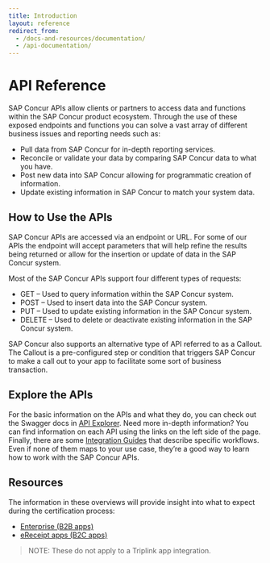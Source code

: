 ```yaml
---
title: Introduction
layout: reference
redirect_from:
  - /docs-and-resources/documentation/
  - /api-documentation/
---
```


# API Reference

SAP Concur APIs allow clients or partners to access data and functions within the SAP Concur product ecosystem. Through the use of these exposed endpoints and functions you can solve a vast array of different business issues and reporting needs such as:

* Pull data from SAP Concur for in-depth reporting services.
* Reconcile or validate your data by comparing SAP Concur data to what you have.
* Post new data into SAP Concur allowing for programmatic creation of information.
* Update existing information in SAP Concur to match your system data.

## How to Use the APIs

SAP Concur APIs are accessed via an endpoint or URL. For some of our APIs the endpoint will accept parameters that will help refine the results being returned or allow for the insertion or update of data in the SAP Concur system.

Most of the SAP Concur APIs support four different types of requests:

* GET – Used to query information within the SAP Concur system.
* POST – Used to insert data into the SAP Concur system.
* PUT – Used to update existing information in the SAP Concur system.
* DELETE – Used to delete or deactivate existing information in the SAP Concur system.

SAP Concur also supports an alternative type of API referred to as a Callout. The Callout is a pre-configured step or condition that triggers SAP Concur to make a call out to your app to facilitate some sort of business transaction.

## Explore the APIs

For the basic information on the APIs and what they do, you can check out the Swagger docs in [API Explorer](/api-explorer/). Need more in-depth information? You can find information on each API using the links on the left side of the page. Finally, there are some [Integration Guides](/api-guides/) that describe specific workflows. Even if none of them maps to your use case, they’re a good way to learn how to work with the SAP Concur APIs.

## Resources

The information in these overviews will provide insight into what to expect
during the certification process:

* [Enterprise (B2B apps)]( https://prezi.com/p/lw0qqy51zcmd/)
* [eReceipt apps (B2C apps)](https://prezi.com/p/ur2i1m8thynz/)

> NOTE: These do not apply to a Triplink app integration.

